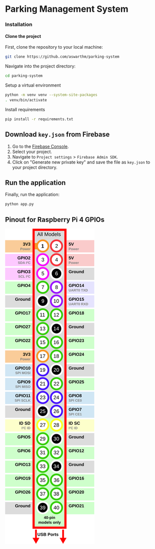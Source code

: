 
# Parking Management System

### Installation

#### Clone the project

First, clone the repository to your local machine:

```bash
git clone https://github.com/aswarthm/parking-system
```

Navigate into the project directory:

```bash
cd parking-system
```

Setup a virtual environment
```bash
python -m venv venv --system-site-packages
. venv/bin/activate
```
Install requirements

```bash
pip install -r requirements.txt
```
## Download `key.json` from Firebase

1. Go to the [Firebase Console](https://console.firebase.google.com/).
2. Select your project.
3. Navigate to `Project settings` > `Firebase Admin SDK`.
4. Click on "Generate new private key" and save the file as `key.json` to your project directory.

## Run the application

Finally, run the application:

```bash
python app.py
```

## Pinout for Raspberry Pi 4 GPIOs  
  
![Pinout for Raspberry Pi 4](pin_layout.svg "Pinout for Raspberry Pi 4")  